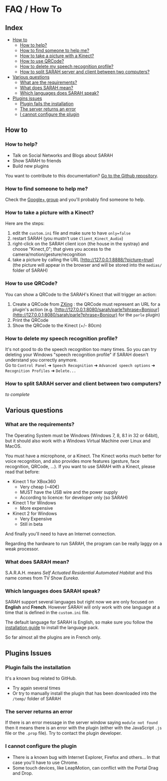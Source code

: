 # FAQ / How To

## Index

* [How to](#how-to)
  + [How to help?](#how-to-help)
  + [How to find someone to help me?](#how-to-find-someone-to-help-me)
  + [How to take a picture with a Kinect?](#how-to-take-a-picture-with-a-kinect)
  + [How to use QRCode?](#how-to-use-qrcode)
  + [How to delete my speech recognition profile?](#how-to-delete-my-speech-recognition-profile)
  + [How to split SARAH server and client between two computers?](#how-to-split-sarah-server-and-client-between-two-computers)
* [Various questions](#various-questions)
  + [What are the requirements?](#what-are-the-requirements)
  + [What does SARAH mean?](#what-does-sarah-mean)
  + [Which languages does SARAH speak?](#which-languages-does-SARAH-speak)
* [Plugins issues](#plugins-issues)
  + [Plugin fails the installation](#plugin-fails-the-installation)
  + [The server returns an error](#the-server-returns-an-error)
  + [I cannot configure the plugin](#i-cannot-configure-the-plugin)

## How to

### How to help?

* Talk on Social Networks and Blogs about SARAH
* Show SARAH to friends
* Build new plugins

You want to contribute to this documentation? [Go to the Github repository](https://github.com/JpEncausse/SARAH-Documentation/tree/gh-pages).

### How to find someone to help me?

Check the [Google+ group](https://plus.google.com/u/0/communities/105964514508504667709) and you'll probably find someone to help.

### How to take a picture with a Kinect?

Here are the steps:  

1. edit the `custom.ini` file and make sure to have `only=false`  
2. restart SARAH (you mustn't use `Client_Kinect_Audio`)  
3. right-click on the SARAH client icon (the house in the systray) and choose "Kinect_0"; that gives you access to the camera/motion/gesture/recognition  
4. take a picture by calling the URL [http://127.0.0.1:8888/?picture=true] (the picture will appear in the browser and will be stored into the `medias/` folder of SARAH)

### How to use QRCode?

You can show a QRCode to the SARAH's Kinect that will trigger an action:

1. Create a QRCode from [ZXing](http://zxing.appspot.com/generator) : the QRCode must represent an URL for a plugin's action (e.g. [http://127.0.0.1:8080/sarah/parle?phrase=Bonjour](http://127.0.0.1:8080/sarah/parle?phrase=Bonjour) for the `parle` plugin)  
2. Print the QRCode  
3. Show the QRCode to the Kinect (+/- 80cm)

### How to delete my speech recognition profile?

It's not good to do the speech recognition too many times. So you can try deleting your Windows "speech recognition profile" if SARAH doesn't understand you correctly anymore.  
Go to `Control Panel` ➜ `Speech Recognition` ➜ `Advanced speech options` ➜ `Recognition Profiles` ➜ `Delete...`

### How to split SARAH server and client between two computers?

_to complete_

## Various questions

### What are the requirements?

The Operating System must be Windows (Windows 7, 8, 8.1 in 32 or 64bit), but it should also work with a Windows Virtual Machine over Linux and MacOS.

You must have a microphone, or a Kinect. The Kinect works much better for voice recognition, and also provides more features (gesture, face recognition, QRCode, ...).
If you want to use SARAH with a Kinect, please read that before:
* Kinect 1 for XBox360
  * Very cheap (~40€)
  * MUST have the USB wire and the power supply
  * According to licence: for developer only (so SARAH)
* Kinect 1 for Windows
  * More expensive
* Kinect 2 for Windows
  * Very Expensive
  * Still in beta

And finally you'll need to have an Internet connection.

Regarding the hardware to run SARAH, the program can be really laggy on a weak processor.

### What does SARAH mean?

S.A.R.A.H. means _Self Actuated Residential Automated Habitat_ and this name comes from TV Show _Eureka_.

### Which languages does SARAH speak?

SARAH support several languages but right now we are only focused on **English** and **French**.
However SARAH will only work with one language at a time that is defined in the `custom.ini` file.

The default language for SARAH is English, so make sure you follow the [installation guide](#getting_started) to install the language pack.

So far almost all the plugins are in French only.

## Plugins Issues

### Plugin fails the installation
   
It's a known bug related to GitHub.

* Try again several times
* Or try to manually install the plugin that has been downloaded into the `/temp/` folder of SARAH

### The server returns an error

If there is an error message in the server window saying `module not found` then it means there is an error with the plugin (either with the JavaScript `.js` file or the `.prop` file). Try to contact the plugin developer.

### I cannot configure the plugin

* There is a known bug with Internet Explorer, Firefox and others... In that case you'll have to use Chrome.
* Some touch devices, like LeapMotion, can conflict with the Portal Drag and Drop.
